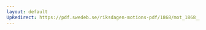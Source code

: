 ```yaml
---
layout: default
UpRedirect: https://pdf.swedeb.se/riksdagen-motions-pdf/1868/mot_1868__ak__00131.pdf
---
```

